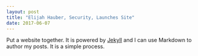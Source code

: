 ```yaml
---
layout: post
title: "Elijah Hauber, Security, Launches Site"
date: 2017-06-07
---
```


Put a website together. 
It is powered by <a href="http://jekyllrb.com" target="_blank">Jekyll</a> and I can use Markdown to author my posts. 
It is a simple process.
